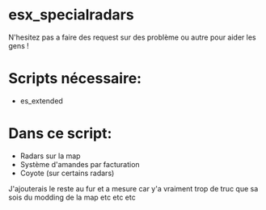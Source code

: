 # esx_specialradars
 N'hesitez pas a faire des request sur des problème ou autre pour aider les gens !

# Scripts nécessaire:
- es_extended

# Dans ce script:
- Radars sur la map
- Système d'amandes par facturation
- Coyote (sur certains radars)

J'ajouterais le reste au fur et a mesure car y'a vraiment trop de truc que sa sois du modding de la map etc etc etc
